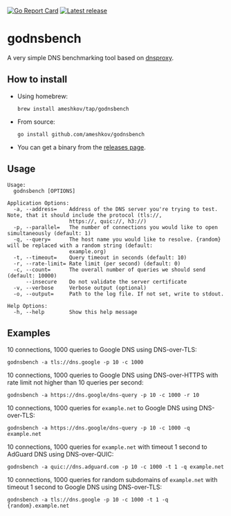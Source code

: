 [![Go Report Card](https://goreportcard.com/badge/github.com/ameshkov/godnsbench)](https://goreportcard.com/report/ameshkov/godnsbench)
[![Latest release](https://img.shields.io/github/release/ameshkov/godnsbench/all.svg)](https://github.com/ameshkov/godnsbench/releases)

# godnsbench

A very simple DNS benchmarking tool based on [dnsproxy](https://github.com/AdguardTeam/dnsproxy).

## How to install

* Using homebrew:
    ```
    brew install ameshkov/tap/godnsbench
    ```
* From source:
    ```
    go install github.com/ameshkov/godnsbench
    ```
* You can get a binary from the [releases page](https://github.com/ameshkov/godnsbench/releases).


## Usage

```shell
Usage:
  godnsbench [OPTIONS]

Application Options:
  -a, --address=    Address of the DNS server you're trying to test. Note, that it should include the protocol (tls://,
                    https://, quic://, h3://)
  -p, --parallel=   The number of connections you would like to open simultaneously (default: 1)
  -q, --query=      The host name you would like to resolve. {random} will be replaced with a random string (default:
                    example.org)
  -t, --timeout=    Query timeout in seconds (default: 10)
  -r, --rate-limit= Rate limit (per second) (default: 0)
  -c, --count=      The overall number of queries we should send (default: 10000)
      --insecure    Do not validate the server certificate
  -v, --verbose     Verbose output (optional)
  -o, --output=     Path to the log file. If not set, write to stdout.

Help Options:
  -h, --help        Show this help message
```

## Examples

10 connections, 1000 queries to Google DNS using DNS-over-TLS:
```shell
godnsbench -a tls://dns.google -p 10 -c 1000
```

10 connections, 1000 queries to Google DNS using DNS-over-HTTPS with rate limit
not higher than 10 queries per second:
```shell
godnsbench -a https://dns.google/dns-query -p 10 -c 1000 -r 10
```

10 connections, 1000 queries for `example.net` to Google DNS using DNS-over-TLS:
```shell
godnsbench -a https://dns.google/dns-query -p 10 -c 1000 -q example.net
```

10 connections, 1000 queries for `example.net` with timeout 1 second to
AdGuard DNS using DNS-over-QUIC:
```shell
godnsbench -a quic://dns.adguard.com -p 10 -c 1000 -t 1 -q example.net
```

10 connections, 1000 queries for random subdomains of `example.net` with
timeout 1 second to Google DNS using DNS-over-TLS:
```shell
godnsbench -a tls://dns.google -p 10 -c 1000 -t 1 -q {random}.example.net
```
